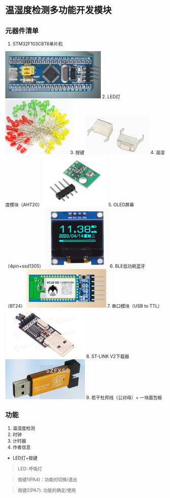 # 温湿度检测多功能开发模块

## 元器件清单

1. STM32F103C8T6单片机    
<img src="./imgs/STM32F103C8T6单片机.png" width="60%">  
2. LED灯   
<img src="./imgs/LED灯.png" width="40%">         
3. 按键   
<img src="./imgs/按键.png" width="40%">
4. 温湿度模块（AHT20）            
<img src="./imgs/AHT20.png" width="40%">
5. OLED屏幕（4pin+ssd1305）      
<img src="./imgs/OLED屏幕.png" width="40%">
6. BLE低功耗蓝牙（BT24）    
<img src="./imgs/蓝牙.png" width="50%">
7. 串口模块（USB to TTL）       
<img src="./imgs/串口.png" width="50%">
8. ST-LINK V2下载器        
<img src="./imgs/STLINK.png" width="50%">
9. 若干杜邦线（公对母）+ 一块面包板 

## 功能

1. 温湿度检测
2. 时钟
3. 计时器
4. 作者信息
* LED灯+按键
> LED: 呼吸灯   

> 按键1(PA4)：功能的切换/退出   

> 按键2(PA7): 功能的确定/使用   

